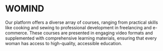 # WOMIND
Our platform offers a diverse array of courses, ranging from practical skills like cooking and sewing to professional development in freelancing and e-commerce. These courses are presented in engaging video formats and supplemented with comprehensive learning materials, ensuring that every woman has access to high-quality, accessible education.
